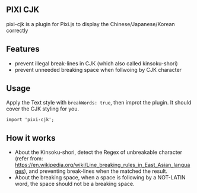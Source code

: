 ## PIXI CJK

pixi-cjk is a plugin for Pixi.js to display the Chinese/Japanese/Korean correctly

## Features

- prevent illegal break-lines in CJK (which also called kinsoku-shori)
- prevent unneeded breaking space when follwoing by CJK character

## Usage

Apply the Text style with `breakWords: true`, then improt the plugin. It should cover the CJK styling for you.
```
import 'pixi-cjk';
```

## How it works

- About the Kinsoku-shori, detect the Regex of unbreakable character (refer from: https://en.wikipedia.org/wiki/Line_breaking_rules_in_East_Asian_languages), and preventing break-lines when the matched the result.
- About the breaking space, when a space is following by a NOT-LATIN word, the space should not be a breaking space.
